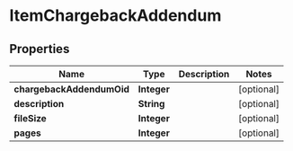 
# ItemChargebackAddendum

## Properties
Name | Type | Description | Notes
------------ | ------------- | ------------- | -------------
**chargebackAddendumOid** | **Integer** |  |  [optional]
**description** | **String** |  |  [optional]
**fileSize** | **Integer** |  |  [optional]
**pages** | **Integer** |  |  [optional]



